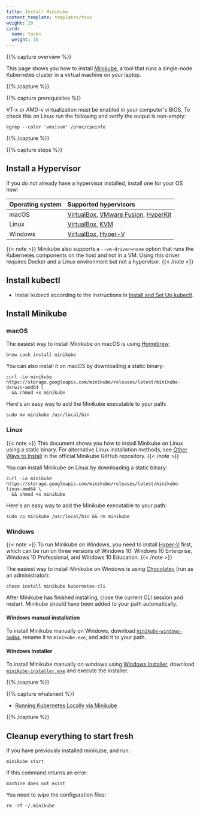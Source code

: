 ```yaml
---
title: Install Minikube
content_template: templates/task
weight: 20
card:
  name: tasks
  weight: 10
---
```


{{% capture overview %}}

This page shows you how to install [Minikube](/docs/tutorials/hello-minikube), a tool that runs a single-node Kubernetes cluster in a virtual machine on your laptop.

{{% /capture %}}

{{% capture prerequisites %}}

VT-x or AMD-v virtualization must be enabled in your computer's BIOS.  To check this on Linux run the following and verify the output is non-empty:
```shell
egrep --color 'vmx|svm' /proc/cpuinfo
```

{{% /capture %}}

{{% capture steps %}}

## Install a Hypervisor

If you do not already have a hypervisor installed, install one for your OS now:

Operating system | Supported hypervisors
:----------------|:---------------------
macOS | [VirtualBox](https://www.virtualbox.org/wiki/Downloads), [VMware Fusion](https://www.vmware.com/products/fusion), [HyperKit](https://github.com/moby/hyperkit)
Linux | [VirtualBox](https://www.virtualbox.org/wiki/Downloads), [KVM](http://www.linux-kvm.org/)
Windows | [VirtualBox](https://www.virtualbox.org/wiki/Downloads), [Hyper-V](https://msdn.microsoft.com/en-us/virtualization/hyperv_on_windows/quick_start/walkthrough_install)

{{< note >}}
Minikube also supports a `--vm-driver=none` option that runs the Kubernetes components on the host and not in a VM. Using this driver requires Docker and a Linux environment but not a hypervisor.
{{< /note >}}

## Install kubectl

* Install kubectl according to the instructions in [Install and Set Up kubectl](/docs/tasks/tools/install-kubectl/).

## Install Minikube

### macOS

The easiest way to install Minikube on macOS is using [Homebrew](https://brew.sh):

```shell
brew cask install minikube
```

You can also install it on macOS by downloading a static binary:

```shell
curl -Lo minikube https://storage.googleapis.com/minikube/releases/latest/minikube-darwin-amd64 \
  && chmod +x minikube
```

Here's an easy way to add the Minikube executable to your path:

```shell
sudo mv minikube /usr/local/bin
```

### Linux

{{< note >}}
This document shows you how to install Minikube on Linux using a static binary. For alternative Linux installation methods, see [Other Ways to Install](https://github.com/kubernetes/minikube#other-ways-to-install) in the official Minikube GitHub repository.
{{< /note >}}

You can install Minikube on Linux by downloading a static binary:

```shell
curl -Lo minikube https://storage.googleapis.com/minikube/releases/latest/minikube-linux-amd64 \
  && chmod +x minikube
```

Here's an easy way to add the Minikube executable to your path:

```shell
sudo cp minikube /usr/local/bin && rm minikube
```

### Windows

{{< note >}}
To run Minikube on Windows, you need to install [Hyper-V](https://docs.microsoft.com/en-us/virtualization/hyper-v-on-windows/quick-start/enable-hyper-v) first, which can be run on three versions of Windows 10: Windows 10 Enterprise, Windows 10 Professional, and Windows 10 Education.
{{< /note >}}

The easiest way to install Minikube on Windows is using [Chocolatey](https://chocolatey.org/) (run as an administrator):

```shell
choco install minikube kubernetes-cli
```

After Minikube has finished installing, close the current CLI session and restart. Minikube should have been added to your path automatically.

#### Windows manual installation

To install Minikube manually on Windows, download [`minikube-windows-amd64`](https://github.com/kubernetes/minikube/releases/latest), rename it to `minikube.exe`, and add it to your path.

#### Windows Installer

To install Minikube manually on windows using [Windows Installer](https://docs.microsoft.com/en-us/windows/desktop/msi/windows-installer-portal), download [`minikube-installer.exe`](https://github.com/kubernetes/minikube/releases/latest) and execute the installer.

{{% /capture %}}

{{% capture whatsnext %}}

* [Running Kubernetes Locally via Minikube](/docs/setup/minikube/)

{{% /capture %}}

## Cleanup everything to start fresh
If you have previously installed minikube, and run:
```shell
minikube start
```

If this command returns an error:
```shell
machine does not exist
```

You need to wipe the configuration files:
```shell
rm -rf ~/.minikube
```
